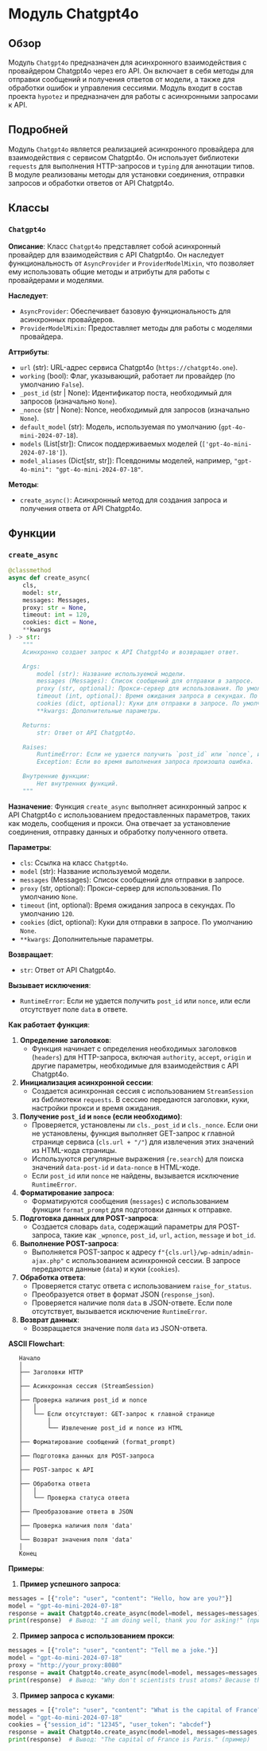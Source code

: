 # Модуль Chatgpt4o

## Обзор

Модуль `Chatgpt4o` предназначен для асинхронного взаимодействия с провайдером Chatgpt4o через его API. Он включает в себя методы для отправки сообщений и получения ответов от модели, а также для обработки ошибок и управления сессиями.
Модуль входит в состав проекта `hypotez` и предназначен для работы с асинхронными запросами к API.

## Подробней

Модуль `Chatgpt4o` является реализацией асинхронного провайдера для взаимодействия с сервисом Chatgpt4o. Он использует библиотеки `requests` для выполнения HTTP-запросов и `typing` для аннотации типов. В модуле реализованы методы для установки соединения, отправки запросов и обработки ответов от API Chatgpt4o.

## Классы

### `Chatgpt4o`

**Описание**: Класс `Chatgpt4o` представляет собой асинхронный провайдер для взаимодействия с API Chatgpt4o. Он наследует функциональность от `AsyncProvider` и `ProviderModelMixin`, что позволяет ему использовать общие методы и атрибуты для работы с провайдерами и моделями.

**Наследует**:
- `AsyncProvider`: Обеспечивает базовую функциональность для асинхронных провайдеров.
- `ProviderModelMixin`: Предоставляет методы для работы с моделями провайдера.

**Аттрибуты**:
- `url` (str): URL-адрес сервиса Chatgpt4o (`https://chatgpt4o.one`).
- `working` (bool): Флаг, указывающий, работает ли провайдер (по умолчанию `False`).
- `_post_id` (str | None): Идентификатор поста, необходимый для запросов (изначально `None`).
- `_nonce` (str | None): Nonce, необходимый для запросов (изначально `None`).
- `default_model` (str): Модель, используемая по умолчанию (`gpt-4o-mini-2024-07-18`).
- `models` (List[str]): Список поддерживаемых моделей (`['gpt-4o-mini-2024-07-18']`).
- `model_aliases` (Dict[str, str]): Псевдонимы моделей, например, `"gpt-4o-mini": "gpt-4o-mini-2024-07-18"`.

**Методы**:
- `create_async()`: Асинхронный метод для создания запроса и получения ответа от API Chatgpt4o.

## Функции

### `create_async`

```python
@classmethod
async def create_async(
    cls,
    model: str,
    messages: Messages,
    proxy: str = None,
    timeout: int = 120,
    cookies: dict = None,
    **kwargs
) -> str:
    """
    Асинхронно создает запрос к API Chatgpt4o и возвращает ответ.

    Args:
        model (str): Название используемой модели.
        messages (Messages): Список сообщений для отправки в запросе.
        proxy (str, optional): Прокси-сервер для использования. По умолчанию `None`.
        timeout (int, optional): Время ожидания запроса в секундах. По умолчанию `120`.
        cookies (dict, optional): Куки для отправки в запросе. По умолчанию `None`.
        **kwargs: Дополнительные параметры.

    Returns:
        str: Ответ от API Chatgpt4o.

    Raises:
        RuntimeError: Если не удается получить `post_id` или `nonce`, или если отсутствует поле `data` в ответе.
        Exception: Если во время выполнения запроса произошла ошибка.

    Внутренние функции:
        Нет внутренних функций.
    """
```

**Назначение**:
Функция `create_async` выполняет асинхронный запрос к API Chatgpt4o с использованием предоставленных параметров, таких как модель, сообщения и прокси. Она отвечает за установление соединения, отправку данных и обработку полученного ответа.

**Параметры**:
- `cls`: Ссылка на класс `Chatgpt4o`.
- `model` (str): Название используемой модели.
- `messages` (Messages): Список сообщений для отправки в запросе.
- `proxy` (str, optional): Прокси-сервер для использования. По умолчанию `None`.
- `timeout` (int, optional): Время ожидания запроса в секундах. По умолчанию `120`.
- `cookies` (dict, optional): Куки для отправки в запросе. По умолчанию `None`.
- `**kwargs`: Дополнительные параметры.

**Возвращает**:
- `str`: Ответ от API Chatgpt4o.

**Вызывает исключения**:
- `RuntimeError`: Если не удается получить `post_id` или `nonce`, или если отсутствует поле `data` в ответе.

**Как работает функция**:

1. **Определение заголовков**:
   - Функция начинает с определения необходимых заголовков (`headers`) для HTTP-запроса, включая `authority`, `accept`, `origin` и другие параметры, необходимые для взаимодействия с API Chatgpt4o.
2. **Инициализация асинхронной сессии**:
   - Создается асинхронная сессия с использованием `StreamSession` из библиотеки `requests`. В сессию передаются заголовки, куки, настройки прокси и время ожидания.
3. **Получение `post_id` и `nonce` (если необходимо)**:
   - Проверяется, установлены ли `cls._post_id` и `cls._nonce`. Если они не установлены, функция выполняет GET-запрос к главной странице сервиса (`cls.url + "/"`) для извлечения этих значений из HTML-кода страницы.
   - Используются регулярные выражения (`re.search`) для поиска значений `data-post-id` и `data-nonce` в HTML-коде.
   - Если `post_id` или `nonce` не найдены, вызывается исключение `RuntimeError`.
4. **Форматирование запроса**:
   - Форматируются сообщения (`messages`) с использованием функции `format_prompt` для подготовки данных к отправке.
5. **Подготовка данных для POST-запроса**:
   - Создается словарь `data`, содержащий параметры для POST-запроса, такие как `_wpnonce`, `post_id`, `url`, `action`, `message` и `bot_id`.
6. **Выполнение POST-запроса**:
   - Выполняется POST-запрос к адресу `f"{cls.url}/wp-admin/admin-ajax.php"` с использованием асинхронной сессии. В запросе передаются данные (`data`) и куки (`cookies`).
7. **Обработка ответа**:
   - Проверяется статус ответа с использованием `raise_for_status`.
   - Преобразуется ответ в формат JSON (`response_json`).
   - Проверяется наличие поля `data` в JSON-ответе. Если поле отсутствует, вызывается исключение `RuntimeError`.
8. **Возврат данных**:
   - Возвращается значение поля `data` из JSON-ответа.

**ASCII Flowchart**:

```
   Начало
   │
   ├── Заголовки HTTP
   │
   ├── Асинхронная сессия (StreamSession)
   │
   ├── Проверка наличия post_id и nonce
   │   │
   │   └── Если отсутствуют: GET-запрос к главной странице
   │       │
   │       └── Извлечение post_id и nonce из HTML
   │
   ├── Форматирование сообщений (format_prompt)
   │
   ├── Подготовка данных для POST-запроса
   │
   ├── POST-запрос к API
   │
   ├── Обработка ответа
   │   │
   │   └── Проверка статуса ответа
   │
   ├── Преобразование ответа в JSON
   │
   ├── Проверка наличия поля 'data'
   │
   └── Возврат значения поля 'data'
   │
   Конец
```

**Примеры**:

1. **Пример успешного запроса**:

```python
messages = [{"role": "user", "content": "Hello, how are you?"}]
model = "gpt-4o-mini-2024-07-18"
response = await Chatgpt4o.create_async(model=model, messages=messages)
print(response)  # Вывод: "I am doing well, thank you for asking!" (пример)
```

2. **Пример запроса с использованием прокси**:

```python
messages = [{"role": "user", "content": "Tell me a joke."}]
model = "gpt-4o-mini-2024-07-18"
proxy = "http://your_proxy:8080"
response = await Chatgpt4o.create_async(model=model, messages=messages, proxy=proxy)
print(response)  # Вывод: "Why don't scientists trust atoms? Because they make up everything!" (пример)
```

3. **Пример запроса с куками**:

```python
messages = [{"role": "user", "content": "What is the capital of France?"}]
model = "gpt-4o-mini-2024-07-18"
cookies = {"session_id": "12345", "user_token": "abcdef"}
response = await Chatgpt4o.create_async(model=model, messages=messages, cookies=cookies)
print(response)  # Вывод: "The capital of France is Paris." (пример)